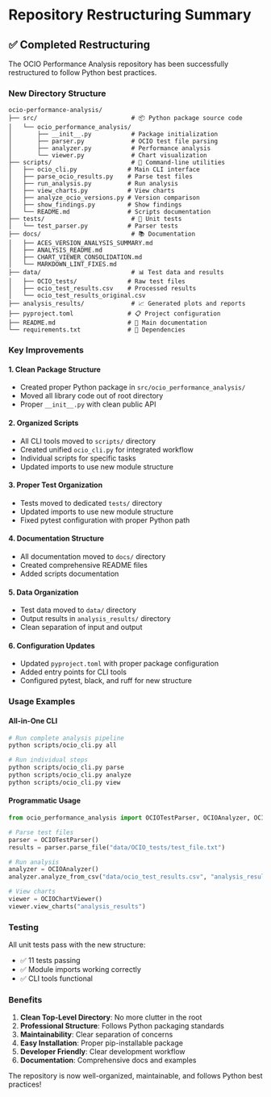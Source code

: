 # Repository Restructuring Summary

## ✅ Completed Restructuring

The OCIO Performance Analysis repository has been successfully restructured to follow Python best practices.

### New Directory Structure

```
ocio-performance-analysis/
├── src/                          # 📦 Python package source code
│   └── ocio_performance_analysis/
│       ├── __init__.py           # Package initialization
│       ├── parser.py             # OCIO test file parsing
│       ├── analyzer.py           # Performance analysis  
│       └── viewer.py             # Chart visualization
├── scripts/                      # 🔧 Command-line utilities
│   ├── ocio_cli.py              # Main CLI interface
│   ├── parse_ocio_results.py    # Parse test files
│   ├── run_analysis.py          # Run analysis
│   ├── view_charts.py           # View charts
│   ├── analyze_ocio_versions.py # Version comparison
│   ├── show_findings.py         # Show findings
│   └── README.md                # Scripts documentation
├── tests/                        # 🧪 Unit tests
│   └── test_parser.py           # Parser tests
├── docs/                         # 📚 Documentation
│   ├── ACES_VERSION_ANALYSIS_SUMMARY.md
│   ├── ANALYSIS_README.md
│   ├── CHART_VIEWER_CONSOLIDATION.md
│   └── MARKDOWN_LINT_FIXES.md
├── data/                         # 📊 Test data and results
│   ├── OCIO_tests/              # Raw test files
│   ├── ocio_test_results.csv    # Processed results
│   └── ocio_test_results_original.csv
├── analysis_results/             # 📈 Generated plots and reports
├── pyproject.toml               # 📋 Project configuration
├── README.md                    # 📖 Main documentation
└── requirements.txt             # 📌 Dependencies
```

### Key Improvements

#### 1. **Clean Package Structure**
- Created proper Python package in `src/ocio_performance_analysis/`
- Moved all library code out of root directory
- Proper `__init__.py` with clean public API

#### 2. **Organized Scripts**
- All CLI tools moved to `scripts/` directory
- Created unified `ocio_cli.py` for integrated workflow
- Individual scripts for specific tasks
- Updated imports to use new module structure

#### 3. **Proper Test Organization**
- Tests moved to dedicated `tests/` directory
- Updated imports to use new module structure
- Fixed pytest configuration with proper Python path

#### 4. **Documentation Structure**
- All documentation moved to `docs/` directory
- Created comprehensive README files
- Added scripts documentation

#### 5. **Data Organization**
- Test data moved to `data/` directory
- Output results in `analysis_results/` directory
- Clean separation of input and output

#### 6. **Configuration Updates**
- Updated `pyproject.toml` with proper package configuration
- Added entry points for CLI tools
- Configured pytest, black, and ruff for new structure

### Usage Examples

#### All-in-One CLI
```bash
# Run complete analysis pipeline
python scripts/ocio_cli.py all

# Run individual steps
python scripts/ocio_cli.py parse
python scripts/ocio_cli.py analyze
python scripts/ocio_cli.py view
```

#### Programmatic Usage
```python
from ocio_performance_analysis import OCIOTestParser, OCIOAnalyzer, OCIOChartViewer

# Parse test files
parser = OCIOTestParser()
results = parser.parse_file("data/OCIO_tests/test_file.txt")

# Run analysis
analyzer = OCIOAnalyzer()
analyzer.analyze_from_csv("data/ocio_test_results.csv", "analysis_results")

# View charts
viewer = OCIOChartViewer()
viewer.view_charts("analysis_results")
```

### Testing

All unit tests pass with the new structure:
- ✅ 11 tests passing
- ✅ Module imports working correctly
- ✅ CLI tools functional

### Benefits

1. **Clean Top-Level Directory**: No more clutter in the root
2. **Professional Structure**: Follows Python packaging standards
3. **Maintainability**: Clear separation of concerns
4. **Easy Installation**: Proper pip-installable package
5. **Developer Friendly**: Clear development workflow
6. **Documentation**: Comprehensive docs and examples

The repository is now well-organized, maintainable, and follows Python best practices!
